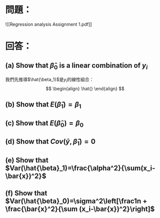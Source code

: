 # 問題：
![[Regression analysis Assignment 1.pdf]]
# 回答：
## (a) Show that $\hat{\beta}_0$ is a linear combination of $y_i$
我們先推導$\hat{\beta_1}$是$y_i$的線性組合：
$$
\begin{align}
\hat{}
\end{align}
$$
## (b) Show that $E(\hat{\beta}_1)=\beta_1$
## (c) Show that $E(\hat{\beta}_0)=\beta_0$
## (d) Show that $Cov(\bar{y},\hat{\beta}_1)=0$
## (e) Show that $Var(\hat{\beta}_1)=\frac{\alpha^2}{\sum(x_i-\bar{x})^2}$
## (f) Show that $Var(\hat{\beta}_0)=\sigma^2\left[\frac1n + \frac{\bar{x}^2}{\sum (x_i-\bar{x})^2}\right]$
